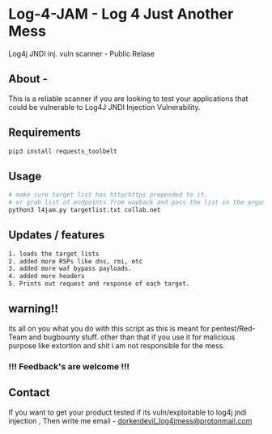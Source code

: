 # Log-4-JAM - Log 4 Just Another Mess
Log4j JNDI inj. vuln scanner - Public Relase

## About -
This is a reliable scanner if you are looking to test your applications that could be vulnerable to Log4J JNDI Injection Vulnerability.

## Requirements 
```bash
pip3 install requests_toolbelt
```
## Usage  
```bash
# make sure target list has http/https prepended to it.
# or grab list of endpoints from wayback and pass the list in the argument . 
python3 l4jam.py targetlist.txt collab.net 

```
## Updates  / features
```bash
1. loads the target lists
2. added more RSPs like dns, rmi, etc
3. added more waf bypass payloads.
4. added more headers
5. Prints out request and response of each target.
```

## warning!!

its all on you what you do with this script as this is meant for pentest/Red-Team and bugbounty stuff.
other than that if you use it for malicious purpose like extortion and shit i am not responsible for the mess.


### !!! Feedback's are welcome !!!

## Contact 
If you want to get your product tested if its vuln/exploitable to log4j jndi injection ,
Then write me email - dorkerdevil_log4jmess@protonmail.com
